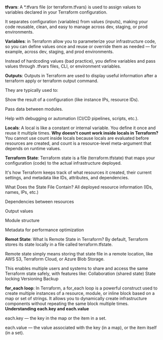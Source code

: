 **tfvars**: A *.tfvars file (or terraform.tfvars) is used to assign values to variables declared in your Terraform configuration.

It separates configuration (variables) from values (inputs), making your code reusable, clean, and easy to manage across dev, staging, or prod environments.

**Variables**: in Terraform allow you to parameterize your infrastructure code, so you can define values once and reuse or override them as needed — for example, across dev, staging, and prod environments.

Instead of hardcoding values (bad practice), you define variables and pass values through .tfvars files, CLI, or environment variables.

**Outputs**: Outputs in Terraform are used to display useful information after a terraform apply or terraform output command.

They are typically used to:

Show the result of a configuration (like instance IPs, resource IDs).

Pass data between modules.

Help with debugging or automation (CI/CD pipelines, scripts, etc.).

**Locals**: A local is like a constant or internal variable. You define it once and reuse it multiple times.
**Why doesn't count work inside locals in Terraform?**
You cannot use count inside locals because locals are evaluated before resources are created, and count is a resource-level meta-argument that depends on runtime values.

**Terraform State**: Terraform state is a file (terraform.tfstate) that maps your configuration (code) to the actual infrastructure deployed.

It's how Terraform keeps track of what resources it created, their current settings, and metadata like IDs, attributes, and dependencies.

What Does the State File Contain?
All deployed resource information (IDs, names, IPs, etc.)

Dependencies between resources

Output values

Module structure

Metadata for performance optimization

**Remot State**:
What Is Remote State in Terraform?
By default, Terraform stores its state locally in a file called terraform.tfstate.

Remote state simply means storing that state file in a remote location, like AWS S3, Terraform Cloud, or Azure Blob Storage.

This enables multiple users and systems to share and access the same Terraform state safely, with features like:
Collaboration (shared state)
State locking
Versioning
Backup

**for_each loop**: In Terraform, a for_each loop is a powerful construct used to create multiple instances of a resource, module, or inline block based on a map or set of strings. It allows you to dynamically create infrastructure components without repeating the same block multiple times.
**Understanding each.key and each.value**

each.key — the key in the map or the item in a set.

each.value — the value associated with the key (in a map), or the item itself (in a set).





